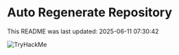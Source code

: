 # Auto Regenerate Repository

This README was last updated: 2025-06-11 07:30:42

 ![TryHackMe](https://tryhackme.com/badge/533634)
